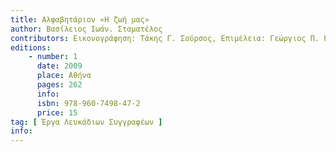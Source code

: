 ```yaml
---
title: Αλφαβητάριον «Η ζωή μας»
author: Βασίλειος Ιωάν. Σταματέλος
contributors: Εικονογράφηση: Τάκης Γ. Σούρσος, Επιμέλεια: Γεώργιος Π. Ροντογιάννης
editions: 
    - number: 1
      date: 2009
      place: Αθήνα
      pages: 262
      info: 
      isbn: 978-960-7498-47-2
      price: 15
tag: [ Έργα Λευκάδιων Συγγραφέων ]
info: 
---
```

